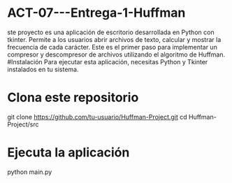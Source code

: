 # ACT-07---Entrega-1-Huffman
ste proyecto es una aplicación de escritorio desarrollada en Python con tkinter. Permite a los usuarios abrir archivos de texto, calcular y mostrar la frecuencia de cada carácter. Este es el primer paso para implementar un compresor y descompresor de archivos utilizando el algoritmo de Huffman.
#Instalación
Para ejecutar esta aplicación, necesitas Python y Tkinter instalados en tu sistema.

# Clona este repositorio
git clone https://github.com/tu-usuario/Huffman-Project.git
cd Huffman-Project/src

# Ejecuta la aplicación
python main.py
